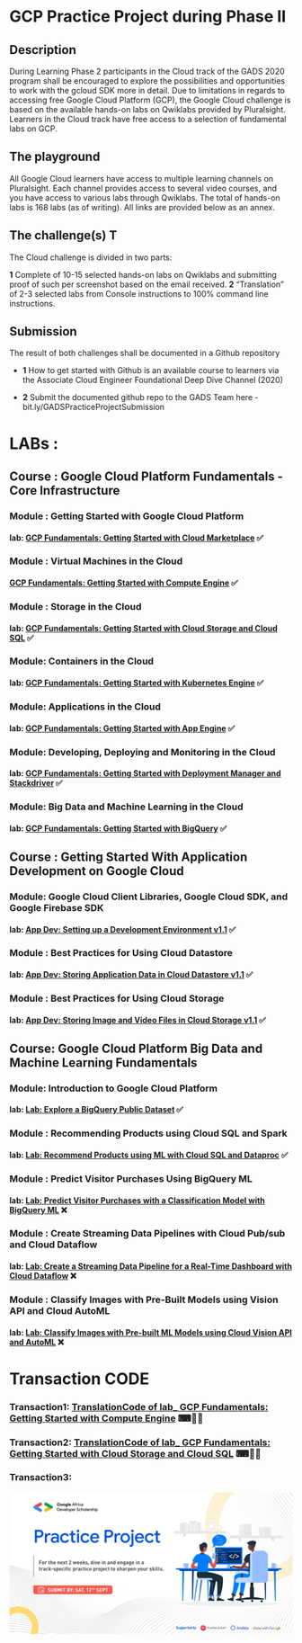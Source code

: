# GCP Practice Project during Phase II


## Description  

During Learning Phase 2 participants in the Cloud track of the GADS 2020 program shall be encouraged to explore the possibilities and opportunities to work with the gcloud SDK more in detail.  Due to limitations in regards to accessing free Google Cloud Platform (GCP), the Google Cloud challenge is based on the available hands-on labs on Qwiklabs provided by Pluralsight. Learners in the Cloud track have free access to a selection of fundamental labs on GCP.  

## The playground  
All Google Cloud learners have access to multiple learning channels on Pluralsight. Each channel provides access to several video courses, and you have access to various labs through Qwiklabs.   The total of hands-on labs is 168 labs (as of writing). All links are provided below as an annex.  

## The challenge(s)  T

The Cloud challenge is divided in two parts:  

**1** Complete of 10-15 selected hands-on labs on Qwiklabs and submitting proof of such per screenshot based on the email received. 
**2** “Translation” of 2-3 selected labs from Console instructions to 100% command line instructions.  

## Submission  

The result of both challenges shall be documented in a Github repository  
 
 - **1** How to get started with Github is an available course to learners via the Associate Cloud Engineer Foundational Deep Dive Channel (2020) 
 
 - **2** Submit the documented github repo to the GADS Team here  - bit.ly/GADSPracticeProjectSubmission



# LABs : 
## Course : Google Cloud Platform Fundamentals - Core Infrastructure

### Module :  Getting Started with Google Cloud Platform
#### lab: [GCP Fundamentals: Getting Started with Cloud Marketplace](https://github.com/ayoub-berdeddouch/gcp-practiceproject/blob/master/lab_GCPFundamentals_GettingStartedwithCloudMarketplace.md) ✅

### Module :  Virtual Machines in the Cloud
#### [GCP Fundamentals: Getting Started with Compute Engine](https://github.com/ayoub-berdeddouch/gcp-practiceproject/blob/master/TranslationCode_lab_GCPFundamentalsGettingStartedwithComputeEngine.md) ✅

### Module :  Storage in the Cloud
#### lab: [GCP Fundamentals: Getting Started with Cloud Storage and Cloud SQL](https://github.com/ayoub-berdeddouch/gcp-practiceproject/blob/master/lab_GCPFundamentals_GettingStartedwithCloudStorageandCloudSQL.md) ✅

### Module: Containers in the Cloud
#### lab: [GCP Fundamentals: Getting Started with Kubernetes Engine](https://github.com/ayoub-berdeddouch/gcp-practiceproject/blob/master/lab_GCPFundamentals_GettingStartedwithKubernetesEngine.md)  ✅ 

### Module: Applications in the Cloud
#### lab: [GCP Fundamentals: Getting Started with App Engine](https://github.com/ayoub-berdeddouch/gcp-practiceproject/blob/master/lab_GCPFundamentals_GettingStartedwithAppEngine.md) ✅

### Module: Developing, Deploying and Monitoring in the Cloud
#### lab: [GCP Fundamentals: Getting Started with Deployment Manager and Stackdriver](https://github.com/ayoub-berdeddouch/gcp-practiceproject/blob/master/lab_GCPFundamentals_GettingStartedwithDeploymentManagerandStackdriver.md) ✅

### Module: Big Data and Machine Learning in the Cloud
#### lab: [GCP Fundamentals: Getting Started with BigQuery](https://github.com/ayoub-berdeddouch/gcp-practiceproject/blob/master/lab_GCPFundamentals_GettingStartedwithBigQuery.md) ✅

## Course : Getting Started With Application Development on Google Cloud

### Module: Google Cloud Client Libraries, Google Cloud SDK, and Google Firebase SDK 
#### lab: [App Dev: Setting up a Development Environment v1.1](https://github.com/ayoub-berdeddouch/gcp-practiceproject/blob/master/lab_AppDev_SettingupADevelopmentEnvironment_V1_1.md) ✅

### Module : Best Practices for Using Cloud Datastore
#### lab: [App Dev: Storing Application Data in Cloud Datastore v1.1](https://github.com/ayoub-berdeddouch/gcp-practiceproject/blob/master/lab_AppDev_StoringApplicationDataInCloudDatastoreV1_1.md) ✅

### Module : Best Practices for Using Cloud Storage
#### lab: [App Dev: Storing Image and Video Files in Cloud Storage v1.1](https://github.com/ayoub-berdeddouch/gcp-practiceproject/blob/master/lab_App%20Dev_StoringImageAndVideoFilesInCloudStorageV1_1.md) ✅

## Course: Google Cloud Platform Big Data and Machine Learning Fundamentals

### Module: Introduction to Google Cloud Platform 
#### lab: [Lab: Explore a BigQuery Public Dataset](https://github.com/ayoub-berdeddouch/gcp-practiceproject/blob/master/lab_ExploreABigQueryPublicDataset.md) ✅

### Module : Recommending Products using Cloud SQL and Spark
#### lab: [Lab: Recommend Products using ML with Cloud SQL and Dataproc](https://github.com/ayoub-berdeddouch/gcp-practiceproject/blob/master/lab_RecommendProductsUsingMLwithCloudSQLandDataproc.md) ✅

### Module : Predict Visitor Purchases Using BigQuery ML
#### lab: [Lab: Predict Visitor Purchases with a Classification Model with BigQuery ML]() ❌

### Module : Create Streaming Data Pipelines with Cloud Pub/sub and Cloud Dataflow
#### lab: [Lab: Create a Streaming Data Pipeline for a Real-Time Dashboard with Cloud Dataflow]() ❌

### Module : Classify Images with Pre-Built Models using Vision API and Cloud AutoML
#### lab: [Lab: Classify Images with Pre-built ML Models using Cloud Vision API and AutoML]() ❌



# Transaction CODE

### Transaction1: [TranslationCode of lab_ GCP Fundamentals: Getting Started with Compute Engine](https://github.com/ayoub-berdeddouch/gcp-practiceproject/blob/master/TranslationCode_lab_GCPFundamentalsGettingStartedwithComputeEngine.md) ⌨💬✅

### Transaction2: [TranslationCode of lab_ GCP Fundamentals: Getting Started with Cloud Storage and Cloud SQL](https://github.com/ayoub-berdeddouch/gcp-practiceproject/blob/master/TranslationCode_lab_GCPFundamentals_GettingStartedwithCloudStorageandCloudSQL.md) ⌨💬✅

### Transaction3:

![PracticeProject](imgs/practiceproject.jpg)
